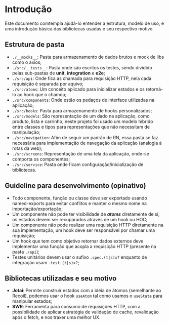 # Introdução

Este documento comtempla ajudá-lo entender a estrutura, modelo de uso, e uma introdução básica das bibliotecas usadas e seu respectivo motivo.

## Estrutura de pasta

- `./__mocks__`: Pasta para armazenamento de dados brutos e mock de libs como o axios;
- `./src/__tests__`: Pasta onde são escritos os testes, sendo dividido pelas sub-pastas de **unit**, **integration** e **e2e**;
- `./src/api`: Onde fica as chamada para requisição HTTP, nela cada requisição é separada por aquivo;
- `./src/atoms`: Um conceito aplicado para inicializar estados e os retorná-lo ao hook que o chamou;
- `./src/components`: Onde estão os pedaços de interface utilizadas na aplicação;
- `./src/hooks`: Pasta para armazenamento de hooks personalizados;
- `./src/models`: São representação de um dado na aplicação, como produto, lista e carrinho, neste projeto foi usado um modelo híbrido entre classes e tipos para representações que não necessitam de manipulação;
- `./src/navigation`: Afim de seguir um padrão de RN, essa pasta se faz necessária para implementação de navegação da aplicação (analogia à rotas da web);
- `./src/screens`: Representação de uma tela da aplicação, onde-se comporta os componentes;
- `./src/service`: Pasta onde ficam configuração/inicialização de bibliotecas.

## Guideline para desenvolvimento (opinativo)

- Todo componente, função ou classe deve ser exportado usando named-exports para evitar conflitos e manter o mesmo nome na importação/exportação;
- Um componente não pode ter visibilidade de **_atoms_** diretamente de si, os estados devem ser recuparados através de um hook ou HOC;
- Um componente não pode realizar uma requisição HTTP diretamente na sua implementação, um hook deve ser responsável por chamar uma requisição;
- Um hook que tem como objetivo retornar dados externos deve implementar uma função que acopla a requisição HTTP (presente na pasta `./api`);
- Testes unitários devem usar o sufixo `.spec.(t|s)x?` enquanto de integração usam `.test.(t|s)x?`;

## Bibliotecas utilizadas e seu motivo

- **Jotai**: Permite construir estados com a idéia de átomos (semelhante ao Recoil), podemos usar o hook `useAtom` tal como usamos o `useState` para manipular estados;
- **SWR**: Ferramenta para consumo de requisições HTTP, com a possibilidade de aplicar estratégia de validação de cache, revalidação após o fetch, e nos traxer uma melhor UX.
